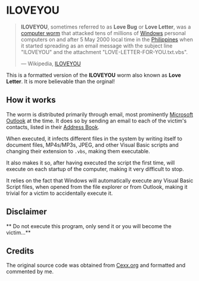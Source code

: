 # ILOVEYOU

> **ILOVEYOU**, sometimes referred to as **Love Bug** or **Love Letter**, was a
> [computer worm](https://en.wikipedia.org/wiki/Computer_worm) that attacked
> tens of millions of [Windows](https://en.wikipedia.org/wiki/Microsoft_Windows)
> personal computers on and after 5 May 2000 local time in the
> [Philippines](https://en.wikipedia.org/wiki/Philippines) when it started
> spreading as an email message with the subject line "ILOVEYOU" and the
> attachment "LOVE-LETTER-FOR-YOU.txt.vbs".
>
> — Wikipedia, [ILOVEYOU](https://en.wikipedia.org/wiki/ILOVEYOU)

This is a formatted version of the **ILOVEYOU** worm also known as **Love
Letter**. It is more believable than the orginal!

## How it works

The worm is distributed primarily through email, most prominently [Microsoft
Outlook](https://en.wikipedia.org/wiki/Microsoft_Outlook) at the time. It does
so by sending an email to each of the victim's contacts, listed in their
[Address Book](https://en.wikipedia.org/wiki/Windows_Address_Book).

When executed, it infects different files in the system by writing itself to
document files, MP4s/MP3s, JPEG, and other Visual Basic scripts and changing
their extension to `.vbs`, making them executable.

It also makes it so, after having executed the script the first time, will
execute on each startup of the computer, making it very difficult to stop.

It relies on the fact that Windows will automatically execute any Visual
Basic Script files, when opened from the file explorer or from Outlook, making
it trivial for a victim to accidentally execute it.

## Disclaimer

**
Do not execute this program, only send it or you will become the victim...**

## Credits

The original source code was obtained from
[Cexx.org](http://www.cexx.org/loveletter.htm) and formatted and commented by
me.
